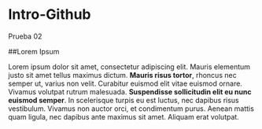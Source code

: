# Intro-Github
 Prueba 02

##Lorem Ipsum

Lorem ipsum dolor sit amet, consectetur adipiscing elit. Mauris elementum justo sit amet tellus maximus dictum. **Mauris risus tortor**, rhoncus nec semper ut, varius non velit. Curabitur euismod elit vitae euismod ornare. Vivamus volutpat rutrum malesuada. **Suspendisse sollicitudin elit eu nunc euismod semper**. In scelerisque turpis eu est luctus, nec dapibus risus vestibulum. Vivamus non auctor orci, et condimentum purus. Aenean mattis quam ligula, nec dapibus ante maximus sit amet. Aliquam erat volutpat.